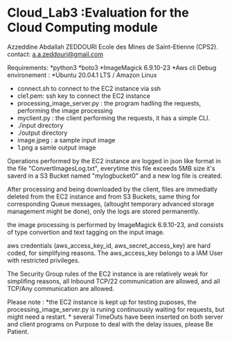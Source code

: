 # Cloud_Lab3 :Evaluation for the Cloud Computing module
Azzeddine Abdallah ZEDDOURI
Ecole des Mines de Saint-Etienne (CPS2).
contact: a.a.zeddouri@gmail.com


Requirements: 
  *python3
  *boto3
  *ImageMagick 6.9.10-23
  *Aws cli
Debug environement :
*Ubuntu 20.04.1 LTS / Amazon Linux 

* connect.sh to connect to the EC2 instance via ssh
* cle1.pem: ssh key to connect the EC2 instance
* processing_image_server.py : the program hadling the requests, performing the image processing
* myclient.py : the client performing the requests, it has  a simple CLI.
* ./input directory
* ./output directory
* image.jpeg : a sample input image
* 1.png a samle output image

Operations performed by the EC2 instance are logged in json like format in the file 
"ConvertImagesLog.txt", everytime this file exceeds 5MB size it's saverd in a S3 Bucket named "mylogbucket0"
and a new log file is created.

After processing and being downloaded by the client, files are immediatly deleted from the EC2 instance and from S3 Buckets, 
same thing for corresponding Queue messages, (altought temporary advanced storage management might be done),
only the logs are stored permanently.

the image processing is performed by ImageMagick 6.9.10-23, and consists of type 
convertion and text tagging on the input image.

aws credentials (aws_access_key_id, aws_secret_access_key) are hard coded, for simplifying reasons.
The aws_access_key belongs to a IAM User with restricted privileges.

The Security Group rules of the EC2 instance is are relatively weak for simplifing reasons, all Inbound TCP/22 communication are allowed,
and all TCP/Any communication are allowed.

Please note : *the EC2 instance is kept up for testing puposes, the processing_image_server.py is runing continuously waiting for requests, 
                but might need a restart.
              * several TimeOuts have been inserted on both server and client programs on Purpose to deal with the delay issues, please Be Patient.
              

